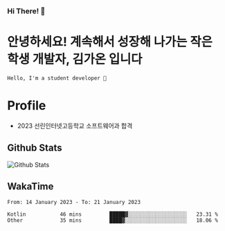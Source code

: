 ### Hi There! 👋

# 안녕하세요! 계속해서 성장해 나가는 작은 학생 개발자, <b>김가온</b> 입니다

```
Hello, I'm a student developer 🌙
```

# Profile

-   2023 선린인터넷고등학교 소프트웨어과 합격

## Github Stats

![Github Stats](https://github-readme-stats.vercel.app/api/top-langs/?username=NY0510&theme=tokyonight&hide_border=true&layout=compact)

## WakaTime

<!--START_SECTION:waka-->

```text
From: 14 January 2023 - To: 21 January 2023

Kotlin           46 mins         █████▓░░░░░░░░░░░░░░░░░░░   23.31 %
Other            35 mins         ████▓░░░░░░░░░░░░░░░░░░░░   18.06 %
```

<!--END_SECTION:waka-->
